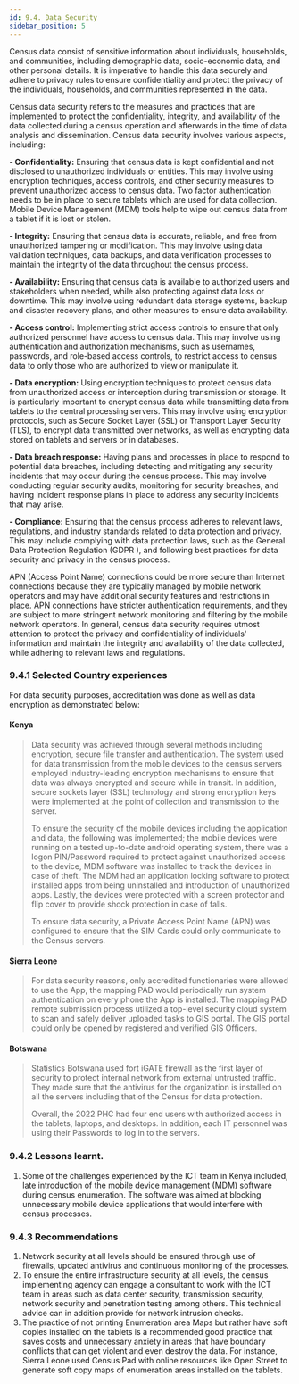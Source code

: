 ```yaml
---
id: 9.4. Data Security
sidebar_position: 5
---
```


Census data consist of sensitive information about individuals, households, and communities, including demographic data, socio-economic data, and other personal details. It is imperative to handle this data securely and adhere to privacy rules to ensure confidentiality and protect the privacy of the individuals, households, and communities represented in the data.

Census data security refers to the measures and practices that are implemented to protect the confidentiality, integrity, and availability of the data collected during a census operation and afterwards in the time of data analysis and dissemination. Census data security involves various aspects, including:

**- Confidentiality:** Ensuring that census data is kept confidential and not disclosed to unauthorized individuals or entities. This may involve using encryption techniques, access controls, and other security measures to prevent unauthorized access to census data. Two factor authentication needs to be in place to secure tablets which are used for data collection.  Mobile Device Management (MDM) tools help to wipe out census data from a tablet if it is lost or stolen.

**-	Integrity:** Ensuring that census data is accurate, reliable, and free from unauthorized tampering or modification. This may involve using data validation techniques, data backups, and data verification processes to maintain the integrity of the data throughout the census process.

**-	Availability:** Ensuring that census data is available to authorized users and stakeholders when needed, while also protecting against data loss or downtime. This may involve using redundant data storage systems, backup and disaster recovery plans, and other measures to ensure data availability.

**- Access control:** Implementing strict access controls to ensure that only authorized personnel have access to census data. This may involve using authentication and authorization mechanisms, such as usernames, passwords, and role-based access controls, to restrict access to census data to only those who are authorized to view or manipulate it.

**-	Data encryption:** Using encryption techniques to protect census data from unauthorized access or interception during transmission or storage. It is particularly important to encrypt census data while transmitting data from tablets to the central processing servers. This may involve using encryption protocols, such as Secure Socket Layer (SSL) or Transport Layer Security (TLS), to encrypt data transmitted over networks, as well as encrypting data stored on tablets and servers or in databases.

**-	Data breach response:** Having plans and processes in place to respond to potential data breaches, including detecting and mitigating any security incidents that may occur during the census process. This may involve conducting regular security audits, monitoring for security breaches, and having incident response plans in place to address any security incidents that may arise.

**-	Compliance:** Ensuring that the census process adheres to relevant laws, regulations, and industry standards related to data protection and privacy. This may include complying with data protection laws, such as the General Data Protection Regulation (GDPR ), and following best practices for data security and privacy in the census process.

APN (Access Point Name) connections could be more secure than Internet connections because they are typically managed by mobile network operators and may have additional security features and restrictions in place. APN connections have stricter authentication requirements, and they are subject to more stringent network monitoring and filtering by the mobile network operators. 
In general, census data security requires utmost attention to protect the privacy and confidentiality of individuals' information and maintain the integrity and availability of the data collected, while adhering to relevant laws and regulations.

### 9.4.1 Selected Country experiences
For data security purposes, accreditation was done as well as data encryption as demonstrated below:

#### Kenya
>Data security was achieved through several methods including encryption, secure file transfer and authentication. The system used for data transmission from the mobile devices to the census servers employed industry-leading encryption mechanisms to ensure that data was always encrypted and secure while in transit. In addition, secure sockets layer (SSL) technology and strong encryption keys were implemented at the point of collection and transmission to the server.
> 
>To ensure the security of the mobile devices including the application and data, the following was implemented; the mobile devices were running on a tested up-to-date android operating system, there was a logon PIN/Password required to protect against unauthorized access to the device, MDM software was installed to track the devices in case of theft. The MDM had an application locking software to protect installed apps from being uninstalled and introduction of unauthorized apps. Lastly, the devices were protected with a screen protector and flip cover to provide shock protection in case of falls.
>
>To ensure data security, a Private Access Point Name (APN) was configured to ensure that the SIM Cards could only communicate to the Census servers.
>

#### Sierra Leone
>For data security reasons, only accredited functionaries were allowed to use the App, the mapping PAD would periodically run system authentication on every phone the App is installed. The mapping PAD remote submission process utilized a top-level security cloud system to scan and safely deliver uploaded tasks to GIS portal. The GIS portal could only be opened by registered and verified GIS Officers.

#### Botswana
>Statistics Botswana used fort iGATE firewall as the first layer of security to protect internal network from external untrusted traffic. They made sure that the antivirus for the organization is installed on all the servers including that of the Census for data protection. 
>
>Overall, the 2022 PHC had four end users with authorized access in the tablets, laptops, and desktops. In addition, each IT personnel was using their Passwords to log in to the servers.

### 9.4.2 Lessons learnt.
1. Some of the challenges experienced by the ICT team in Kenya included, late introduction of the mobile device management (MDM) software during census enumeration. The software was aimed at blocking unnecessary mobile device applications that would interfere with census processes. 

### 9.4.3 Recommendations
1.	Network security at all levels should be ensured through use of firewalls, updated antivirus and continuous monitoring of the processes. 
2.	To ensure the entire infrastructure security at all levels, the census implementing agency can engage a consultant to work with the ICT team in areas such as data center security, transmission security, network security and penetration testing among others. This technical advice can in addition provide for network intrusion checks.
3.	The practice of not printing Enumeration area Maps but rather have soft copies installed on the tablets is a recommended good practice that saves costs and unnecessary anxiety in areas that have boundary conflicts that can get violent and even destroy the data. For instance, Sierra Leone used Census Pad with online resources like Open Street to generate soft copy maps of enumeration areas installed on the tablets. 
